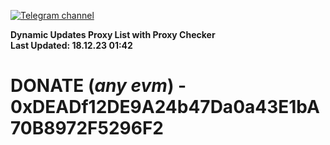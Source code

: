 [![Telegram channel](https://img.shields.io/endpoint?url=https://runkit.io/damiankrawczyk/telegram-badge/branches/master?url=https://t.me/n4z4v0d)](https://t.me/n4z4v0d) 

**Dynamic Updates Proxy List with Proxy Checker**  
**Last Updated: 18.12.23 01:42**

# DONATE (_any evm_) - 0xDEADf12DE9A24b47Da0a43E1bA70B8972F5296F2
